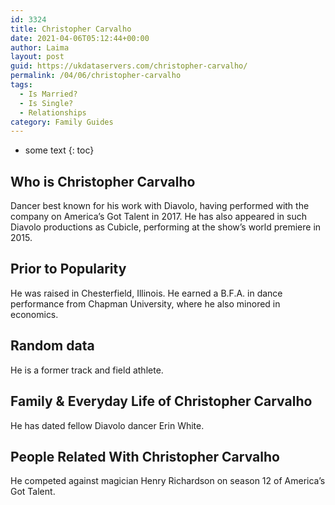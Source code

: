 ```yaml
---
id: 3324
title: Christopher Carvalho
date: 2021-04-06T05:12:44+00:00
author: Laima
layout: post
guid: https://ukdataservers.com/christopher-carvalho/
permalink: /04/06/christopher-carvalho
tags:
  - Is Married?
  - Is Single?
  - Relationships
category: Family Guides
---
```


* some text
{: toc}


## Who is Christopher Carvalho
                  
                  
                  
Dancer best known for his work with Diavolo, having performed with the company on America&#8217;s Got Talent in 2017. He has also appeared in such Diavolo productions as Cubicle, performing at the show&#8217;s world premiere in 2015.
                  
              
            
              
            
                
                
                
## Prior to Popularity
                  
                  
                  
He was raised in Chesterfield, Illinois. He earned a B.F.A. in dance performance from Chapman University, where he also minored in economics. 
                  
              
            
              
            
                
                
                
## Random data
                  
                  
                  
He is a former track and field athlete. 
                  
              
            
              
            
                
                
                
## Family & Everyday Life of Christopher Carvalho
                  
                  
                  
He has dated fellow Diavolo dancer Erin White. 
                  
              
            
              
            
                
                
                
## People Related With Christopher Carvalho
                  
                  
                  
He competed against magician Henry Richardson on season 12 of America&#8217;s Got Talent.
                  
              
            
              
            
                
              
            
              
              
            
            
              
            
          
          
          